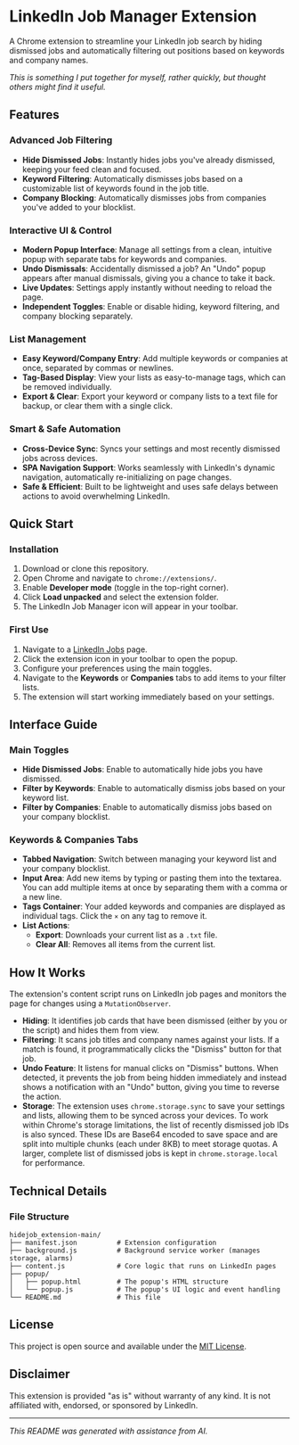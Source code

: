 # LinkedIn Job Manager Extension

A Chrome extension to streamline your LinkedIn job search by hiding dismissed jobs and automatically filtering out positions based on keywords and company names.

*This is something I put together for myself, rather quickly, but thought others might find it useful.*

## Features

### **Advanced Job Filtering**
- **Hide Dismissed Jobs**: Instantly hides jobs you've already dismissed, keeping your feed clean and focused.
- **Keyword Filtering**: Automatically dismisses jobs based on a customizable list of keywords found in the job title.
- **Company Blocking**: Automatically dismisses jobs from companies you've added to your blocklist.

### **Interactive UI & Control**
- **Modern Popup Interface**: Manage all settings from a clean, intuitive popup with separate tabs for keywords and companies.
- **Undo Dismissals**: Accidentally dismissed a job? An "Undo" popup appears after manual dismissals, giving you a chance to take it back.
- **Live Updates**: Settings apply instantly without needing to reload the page.
- **Independent Toggles**: Enable or disable hiding, keyword filtering, and company blocking separately.

### **List Management**
- **Easy Keyword/Company Entry**: Add multiple keywords or companies at once, separated by commas or newlines.
- **Tag-Based Display**: View your lists as easy-to-manage tags, which can be removed individually.
- **Export & Clear**: Export your keyword or company lists to a text file for backup, or clear them with a single click.

### **Smart & Safe Automation**
- **Cross-Device Sync**: Syncs your settings and most recently dismissed jobs across devices.
- **SPA Navigation Support**: Works seamlessly with LinkedIn's dynamic navigation, automatically re-initializing on page changes.
- **Safe & Efficient**: Built to be lightweight and uses safe delays between actions to avoid overwhelming LinkedIn.

## Quick Start

### Installation
1. Download or clone this repository.
2. Open Chrome and navigate to `chrome://extensions/`.
3. Enable **Developer mode** (toggle in the top-right corner).
4. Click **Load unpacked** and select the extension folder.
5. The LinkedIn Job Manager icon will appear in your toolbar.

### First Use
1. Navigate to a [LinkedIn Jobs](https://www.linkedin.com/jobs/) page.
2. Click the extension icon in your toolbar to open the popup.
3. Configure your preferences using the main toggles.
4. Navigate to the **Keywords** or **Companies** tabs to add items to your filter lists.
5. The extension will start working immediately based on your settings.

## Interface Guide

### Main Toggles
- **Hide Dismissed Jobs**: Enable to automatically hide jobs you have dismissed.
- **Filter by Keywords**: Enable to automatically dismiss jobs based on your keyword list.
- **Filter by Companies**: Enable to automatically dismiss jobs based on your company blocklist.

### Keywords & Companies Tabs
- **Tabbed Navigation**: Switch between managing your keyword list and your company blocklist.
- **Input Area**: Add new items by typing or pasting them into the textarea. You can add multiple items at once by separating them with a comma or a new line.
- **Tags Container**: Your added keywords and companies are displayed as individual tags. Click the `×` on any tag to remove it.
- **List Actions**:
    - **Export**: Downloads your current list as a `.txt` file.
    - **Clear All**: Removes all items from the current list.

## How It Works

The extension's content script runs on LinkedIn job pages and monitors the page for changes using a `MutationObserver`.

- **Hiding**: It identifies job cards that have been dismissed (either by you or the script) and hides them from view.
- **Filtering**: It scans job titles and company names against your lists. If a match is found, it programmatically clicks the "Dismiss" button for that job.
- **Undo Feature**: It listens for manual clicks on "Dismiss" buttons. When detected, it prevents the job from being hidden immediately and instead shows a notification with an "Undo" button, giving you time to reverse the action.
- **Storage**: The extension uses `chrome.storage.sync` to save your settings and lists, allowing them to be synced across your devices. To work within Chrome's storage limitations, the list of recently dismissed job IDs is also synced. These IDs are Base64 encoded to save space and are split into multiple chunks (each under 8KB) to meet storage quotas. A larger, complete list of dismissed jobs is kept in `chrome.storage.local` for performance.

## Technical Details

### File Structure
```
hidejob_extension-main/
├── manifest.json          # Extension configuration
├── background.js          # Background service worker (manages storage, alarms)
├── content.js             # Core logic that runs on LinkedIn pages
├── popup/
│   ├── popup.html         # The popup's HTML structure
│   └── popup.js           # The popup's UI logic and event handling
└── README.md              # This file
```

## License

This project is open source and available under the [MIT License](LICENSE).

## Disclaimer

This extension is provided "as is" without warranty of any kind. It is not affiliated with, endorsed, or sponsored by LinkedIn.

---

*This README was generated with assistance from AI.*
